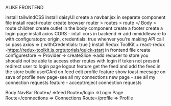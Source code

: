 ALIKE FRONTEND

install tailwindCSS
install daisyUI
create a navbar.jsx in separate component file
install react-router 
create browser router > routes > route =/ Body > route children
create outlet in the body component
create a footer
create a login page
install axios
CORS - intall cors in backend => add mmiddleware to with configuratopn: origin, credentials: true
whenver you're making API call so pass axios => { withCredentials: true }
install Redux ToolKit + react-redux -https://redux-toolkit.js.orgtutorials/quick-start in frontend file
create configurestore => Provider => createSlice =>add reducer to store
you shoould not be able to access other routes with login
if token  not present redirect user to login page
logout feature
get the feed and add the feed in the store
build userCArd on feed
edit profile feature
show toast meesage on save of profile
new page-see all my connections
new page - see all my connection requests
feature - accept/reject connection requests



Body
    NavBar
    Route=/ =>feed
    Route=/login =>Login Page
    Route=/connections => Connections
    Route=/profile => Profile
